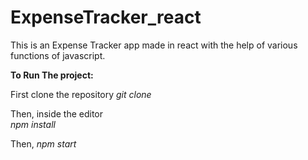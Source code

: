 # ExpenseTracker_react
This is an Expense Tracker app made in react with the help of various functions of javascript.

**To Run The project:** 

First clone the repository
    _git clone_

Then, inside the editor  
    _npm install_

Then,
    _npm start_
